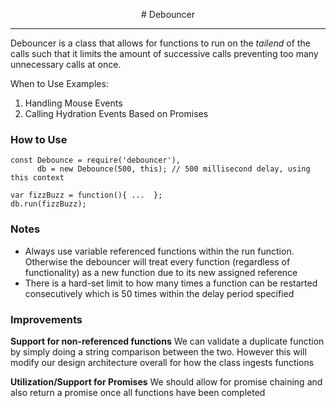 <p align="center">
  # Debouncer
</p>

---
Debouncer is a class that allows for functions to run on the _tailend_ of the calls such that it limits the amount of successive calls preventing too many unnecessary calls at once. 

When to Use Examples:
1. Handling Mouse Events
2. Calling Hydration Events Based on Promises

### How to Use
```
const Debounce = require('debouncer'),
      db = new Debounce(500, this); // 500 millisecond delay, using this context

var fizzBuzz = function(){ ...  };
db.run(fizzBuzz);
```

### Notes
* Always use variable referenced functions within the run function. Otherwise the debouncer will treat every function (regardless of functionality) as a new function due to its new assigned reference
* There is a hard-set limit to how many times a function can be restarted consecutively which is 50 times within the delay period specified

### Improvements
**Support for non-referenced functions**
We can validate a duplicate function by simply doing a string comparison between the two. However this will modify our design architecture overall for how the class ingests functions

**Utilization/Support for Promises**
We should allow for promise chaining and also return a promise once all functions have been completed
